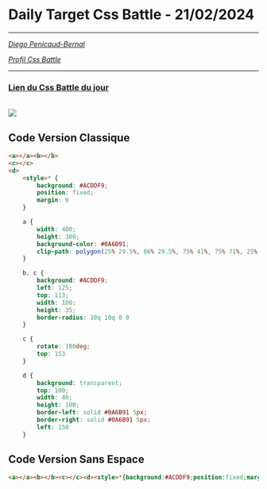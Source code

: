# Daily Target Css Battle - 21/02/2024

<hr>

[<em>Diego Penicaud-Bernal</em>](https://github.com/Diego-PB)

[<em>Profil Css Battle</em>](https://cssbattle.dev/player/diegopb)

<hr>

### [Lien du Css Battle du jour](https://cssbattle.dev/play/yBqlPx8Ub5fgYAZS2ykX)

<br>
<img src="https://firebasestorage.googleapis.com/v0/b/cssbattleapp.appspot.com/o/user%2Fummd3POvEDfFyeFvVdOMG3OOrwE2%2Ftargets%2Ftarget_6S7YCBv@2x.png?alt=media">

## Code Version Classique

```html
<a></a><b></b>
<c></c>
<d>
    <style>* {
        background: #ACDDF9;
        position: fixed;
        margin: 0
    }

    a {
        width: 400;
        height: 300;
        background-color: #0A6B91;
        clip-path: polygon(25% 29.5%, 66% 29.5%, 75% 41%, 75% 71%, 25% 71%)
    }

    b, c {
        background: #ACDDF9;
        left: 125;
        top: 113;
        width: 100;
        height: 35;
        border-radius: 10q 10q 0 0
    }

    c {
        rotate: 180deg;
        top: 153
    }

    d {
        background: transparent;
        top: 100;
        width: 40;
        height: 100;
        border-left: solid #0A6B91 5px;
        border-right: solid #0A6B91 5px;
        left: 150
    }
```

## Code Version Sans Espace

```html
<a></a><b></b><c></c><d><style>*{background:#ACDDF9;position:fixed;margin:0}a{width:400;height:300;background-color:#0A6B91;clip-path:polygon(25% 29.5%,66% 29.5%,75% 41%,75% 71%,25% 71%)}b,c{background:#ACDDF9;left:125;top:113;width:100;height:35;border-radius:10q 10q 0 0}c{rotate:180deg;top:153}d{background:transparent;top:100;width:40;height:100;border-left:solid #0A6B91 5px;border-right:solid #0A6B91 5px;left:150}
```
